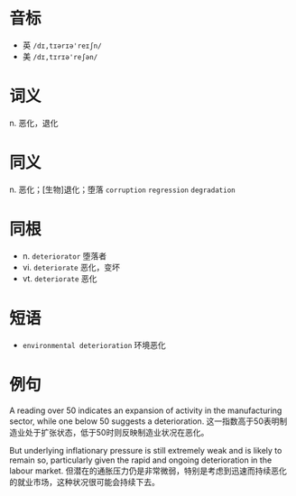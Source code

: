 # 音标

- 英 `/dɪ,tɪərɪə'reɪʃn/`
- 美 `/dɪ,tɪrɪə'reʃən/`

# 词义

n. 恶化，退化


# 同义

n. 恶化；[生物]退化；堕落
`corruption` `regression` `degradation`

# 同根

- n. `deteriorator` 堕落者
- vi. `deteriorate` 恶化，变坏
- vt. `deteriorate` 恶化

# 短语

- `environmental deterioration` 环境恶化

# 例句

A reading over 50 indicates an expansion of activity in the manufacturing sector, while one below 50 suggests a deterioration.
这一指数高于50表明制造业处于扩张状态，低于50时则反映制造业状况在恶化。

But underlying inflationary pressure is still extremely weak and is likely to remain so, particularly given the rapid and ongoing deterioration in the labour market.
但潜在的通胀压力仍是非常微弱，特别是考虑到迅速而持续恶化的就业市场，这种状况很可能会持续下去。


